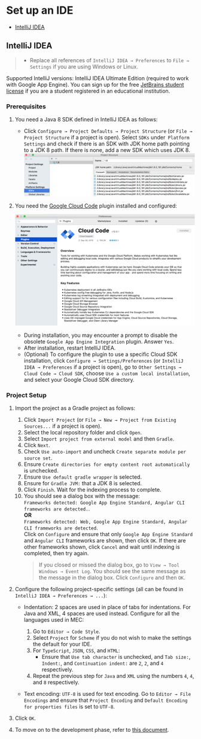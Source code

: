 # Set up an IDE

- [IntelliJ IDEA](#intellij-idea)

## IntelliJ IDEA

> - Replace all references of `IntelliJ IDEA → Preferences` to `File → Settings` if you are using Windows or Linux.

Supported IntelliJ versions: IntelliJ IDEA Ultimate Edition (required to work with Google App Engine).
You can sign up for the free [JetBrains student license](https://www.jetbrains.com/student/) if you are a student registered in an educational institution.

### Prerequisites

1. You need a Java 8 SDK defined in IntelliJ IDEA as follows:

   * Click `Configure → Project Defaults → Project Structure` (or `File → Project Structure` if a project is open).
     Select `SDKs` under` Platform Settings` and check if there is an SDK with JDK home path pointing to a JDK 8 path.
     If there is none, add a new SDK which uses JDK 8.
     ![intellijsetupguide-1.png](images/intellijsetupguide-1.png)

1. You need the [Google Cloud Code](https://cloud.google.com/code/docs/intellij/quickstart-IDEA) plugin installed and configured:

   ![intellijsetupguide-2.png](images/intellijsetupguide-2.png)
   * During installation, you may encounter a prompt to disable the obsolete `Google App Engine Integration` plugin. Answer `Yes`.
   * After installation, restart IntelliJ IDEA.
   * (Optional) To configure the plugin to use a specific Cloud SDK installation,
     click `Configure → Settings/Preferences` (or `IntelliJ IDEA → Preferences` if a project is open),
     go to `Other Settings → Cloud Code → Cloud SDK`, choose `Use a custom local installation`, and select your Google Cloud SDK directory.

### Project Setup

1. Import the project as a Gradle project as follows:
   1. Click `Import Project` (or `File → New → Project from Existing Sources...` if a project is open).
   1. Select the local repository folder and click `Open`.
   1. Select `Import project from external model` and then `Gradle`.
   1. Click `Next`.
   1. Check `Use auto-import` and uncheck `Create separate module per source set`.
   1. Ensure `Create directories for empty content root automatically` is unchecked.
   1. Ensure `Use default gradle wrapper` is selected.
   1. Ensure for `Gradle JVM:` that a JDK 8 is selected.
   1. Click `Finish`. Wait for the indexing process to complete.
   1. You should see a dialog box with the message:\
      `Frameworks detected: Google App Engine Standard, Angular CLI frameworks are detected.`.\
      **OR**\
      `Frameworks detected: Web, Google App Engine Standard, Angular CLI frameworks are detected`.\
      Click on `Configure` and ensure that only `Google App Engine Standard` and `Angular CLI` frameworks are shown, then click `OK`.
      If there are other frameworks shown, click `Cancel` and wait until indexing is completed, then try again.
      > If you closed or missed the dialog box, go to `View → Tool Windows → Event Log`.
        You should see the same message as the message in the dialog box. Click `Configure` and then `OK`.

1. Configure the following project-specific settings (all can be found in `IntelliJ IDEA → Preferences → ...`):

   * Indentation: 2 spaces are used in place of tabs for indentations. For Java and XML, 4 spaces are used instead.
     Configure for all the languages used in MEC:
     1. Go to `Editor → Code Style`.
     1. Select `Project` for `Scheme` if you do not wish to make the settings the default for your IDE.
     1. For `TypeScript`, `JSON`, `CSS`, and `HTML`:
        * Ensure that `Use tab character` is unchecked, and `Tab size:`, `Indent:`, and `Continuation indent:` are `2`, `2`, and `4` respectively.
     1. Repeat the previous step for `Java` and `XML` using the numbers `4`, `4`, and `8` respectively.

   * Text encoding: `UTF-8` is used for text encoding.
     Go to `Editor → File Encodings` and ensure that `Project Encoding` and `Default Encoding for properties files` is set to `UTF-8`.

1. Click `OK`.

1. To move on to the development phase, refer to [this document](development.md).

